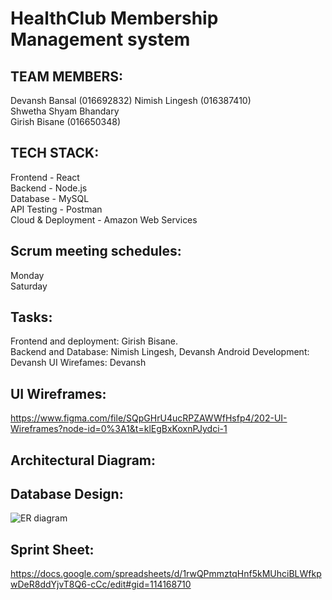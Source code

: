 # HealthClub Membership Management system

## **TEAM MEMBERS:**

Devansh Bansal (016692832)
Nimish Lingesh (016387410)  
Shwetha Shyam Bhandary  
Girish Bisane (016650348)

## **TECH STACK:**

Frontend - React  
Backend -  Node.js  
Database - MySQL  
API Testing - Postman  
Cloud & Deployment - Amazon Web Services  

## **Scrum meeting schedules:**

Monday  
Saturday  

## **Tasks:**

Frontend and deployment: Girish Bisane.   
Backend and Database: Nimish Lingesh, Devansh
Android Development: Devansh
UI Wirefames: Devansh


## **UI Wireframes:**
https://www.figma.com/file/SQpGHrU4ucRPZAWWfHsfp4/202-UI-Wireframes?node-id=0%3A1&t=klEgBxKoxnPJydci-1

## **Architectural Diagram:**

## **Database Design:**
![ER diagram]("https://github.com/gopinathsjsu/team-project-dsng/blob/main/Project_Journal/ER_diagram.png")

## **Sprint Sheet:**
https://docs.google.com/spreadsheets/d/1rwQPmmztqHnf5kMUhciBLWfkpwDeR8ddYjvT8Q6-cCc/edit#gid=114168710



